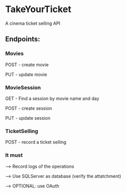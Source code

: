 # TakeYourTicket

A cinema ticket selling API

## Endpoints:

### Movies

POST - create movie

PUT - update movie

### MovieSession

GET - Find a session by movie name and day

POST - create session

PUT - update session

### TicketSelling

POST - record a ticket selling

### It must

--> Record logs of the operations

--> Use SQLServer as database (verify the attatchment)

--> OPTIONAL: use OAuth
